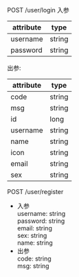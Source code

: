 POST /user/login
入参 

attribute | type
------------ | -------------  
username|string  
password|string
出参:  


attribute | type
------------ | -------------
code| string  
msg| string  
id| long  
username| string  
name| string  
icon| string  
email| string  
sex| string  

POST /user/register
- 入参   
username: string  
password: string   
email: string   
sex: string    
name: string
- 出参  
code: string  
msg: string  